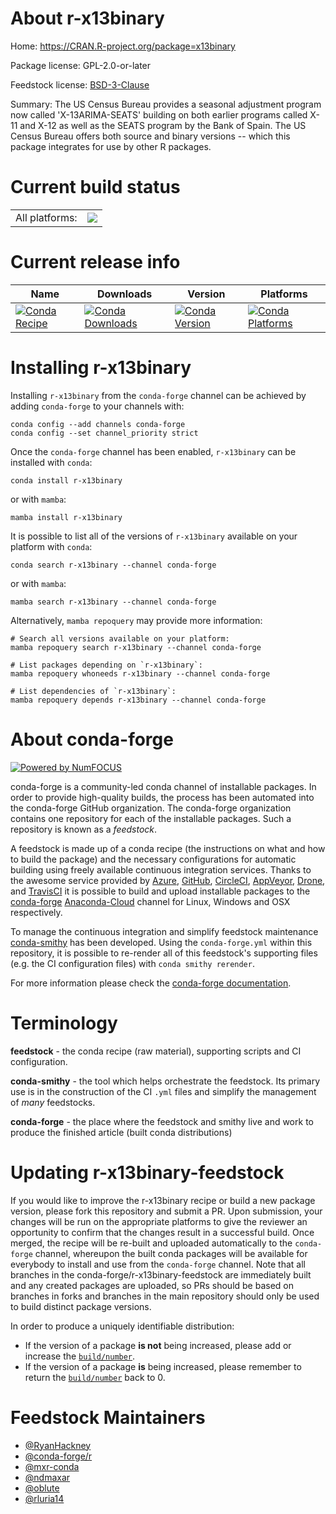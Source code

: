 About r-x13binary
=================

Home: https://CRAN.R-project.org/package=x13binary

Package license: GPL-2.0-or-later

Feedstock license: [BSD-3-Clause](https://github.com/conda-forge/r-x13binary-feedstock/blob/main/LICENSE.txt)

Summary: The US Census Bureau provides a seasonal adjustment program now called 'X-13ARIMA-SEATS' building on both earlier programs called X-11 and X-12 as well as the SEATS program by the Bank of Spain. The US Census Bureau offers both source and binary versions -- which this package integrates for use by other R packages.

Current build status
====================


<table><tr><td>All platforms:</td>
    <td>
      <a href="https://dev.azure.com/conda-forge/feedstock-builds/_build/latest?definitionId=10752&branchName=main">
        <img src="https://dev.azure.com/conda-forge/feedstock-builds/_apis/build/status/r-x13binary-feedstock?branchName=main">
      </a>
    </td>
  </tr>
</table>

Current release info
====================

| Name | Downloads | Version | Platforms |
| --- | --- | --- | --- |
| [![Conda Recipe](https://img.shields.io/badge/recipe-r--x13binary-green.svg)](https://anaconda.org/conda-forge/r-x13binary) | [![Conda Downloads](https://img.shields.io/conda/dn/conda-forge/r-x13binary.svg)](https://anaconda.org/conda-forge/r-x13binary) | [![Conda Version](https://img.shields.io/conda/vn/conda-forge/r-x13binary.svg)](https://anaconda.org/conda-forge/r-x13binary) | [![Conda Platforms](https://img.shields.io/conda/pn/conda-forge/r-x13binary.svg)](https://anaconda.org/conda-forge/r-x13binary) |

Installing r-x13binary
======================

Installing `r-x13binary` from the `conda-forge` channel can be achieved by adding `conda-forge` to your channels with:

```
conda config --add channels conda-forge
conda config --set channel_priority strict
```

Once the `conda-forge` channel has been enabled, `r-x13binary` can be installed with `conda`:

```
conda install r-x13binary
```

or with `mamba`:

```
mamba install r-x13binary
```

It is possible to list all of the versions of `r-x13binary` available on your platform with `conda`:

```
conda search r-x13binary --channel conda-forge
```

or with `mamba`:

```
mamba search r-x13binary --channel conda-forge
```

Alternatively, `mamba repoquery` may provide more information:

```
# Search all versions available on your platform:
mamba repoquery search r-x13binary --channel conda-forge

# List packages depending on `r-x13binary`:
mamba repoquery whoneeds r-x13binary --channel conda-forge

# List dependencies of `r-x13binary`:
mamba repoquery depends r-x13binary --channel conda-forge
```


About conda-forge
=================

[![Powered by
NumFOCUS](https://img.shields.io/badge/powered%20by-NumFOCUS-orange.svg?style=flat&colorA=E1523D&colorB=007D8A)](https://numfocus.org)

conda-forge is a community-led conda channel of installable packages.
In order to provide high-quality builds, the process has been automated into the
conda-forge GitHub organization. The conda-forge organization contains one repository
for each of the installable packages. Such a repository is known as a *feedstock*.

A feedstock is made up of a conda recipe (the instructions on what and how to build
the package) and the necessary configurations for automatic building using freely
available continuous integration services. Thanks to the awesome service provided by
[Azure](https://azure.microsoft.com/en-us/services/devops/), [GitHub](https://github.com/),
[CircleCI](https://circleci.com/), [AppVeyor](https://www.appveyor.com/),
[Drone](https://cloud.drone.io/welcome), and [TravisCI](https://travis-ci.com/)
it is possible to build and upload installable packages to the
[conda-forge](https://anaconda.org/conda-forge) [Anaconda-Cloud](https://anaconda.org/)
channel for Linux, Windows and OSX respectively.

To manage the continuous integration and simplify feedstock maintenance
[conda-smithy](https://github.com/conda-forge/conda-smithy) has been developed.
Using the ``conda-forge.yml`` within this repository, it is possible to re-render all of
this feedstock's supporting files (e.g. the CI configuration files) with ``conda smithy rerender``.

For more information please check the [conda-forge documentation](https://conda-forge.org/docs/).

Terminology
===========

**feedstock** - the conda recipe (raw material), supporting scripts and CI configuration.

**conda-smithy** - the tool which helps orchestrate the feedstock.
                   Its primary use is in the construction of the CI ``.yml`` files
                   and simplify the management of *many* feedstocks.

**conda-forge** - the place where the feedstock and smithy live and work to
                  produce the finished article (built conda distributions)


Updating r-x13binary-feedstock
==============================

If you would like to improve the r-x13binary recipe or build a new
package version, please fork this repository and submit a PR. Upon submission,
your changes will be run on the appropriate platforms to give the reviewer an
opportunity to confirm that the changes result in a successful build. Once
merged, the recipe will be re-built and uploaded automatically to the
`conda-forge` channel, whereupon the built conda packages will be available for
everybody to install and use from the `conda-forge` channel.
Note that all branches in the conda-forge/r-x13binary-feedstock are
immediately built and any created packages are uploaded, so PRs should be based
on branches in forks and branches in the main repository should only be used to
build distinct package versions.

In order to produce a uniquely identifiable distribution:
 * If the version of a package **is not** being increased, please add or increase
   the [``build/number``](https://docs.conda.io/projects/conda-build/en/latest/resources/define-metadata.html#build-number-and-string).
 * If the version of a package **is** being increased, please remember to return
   the [``build/number``](https://docs.conda.io/projects/conda-build/en/latest/resources/define-metadata.html#build-number-and-string)
   back to 0.

Feedstock Maintainers
=====================

* [@RyanHackney](https://github.com/RyanHackney/)
* [@conda-forge/r](https://github.com/conda-forge/r/)
* [@mxr-conda](https://github.com/mxr-conda/)
* [@ndmaxar](https://github.com/ndmaxar/)
* [@oblute](https://github.com/oblute/)
* [@rluria14](https://github.com/rluria14/)

